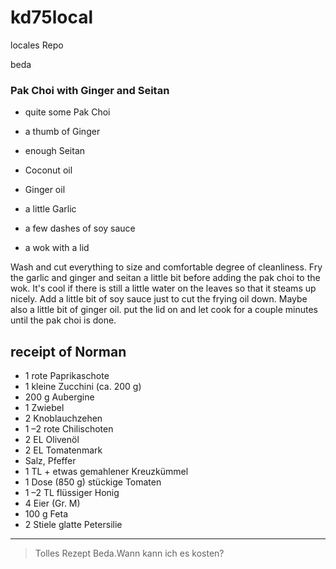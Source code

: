 # kd75local
locales Repo 

 beda


### Pak Choi with Ginger and Seitan

-  quite some Pak Choi

-  a thumb of Ginger

-  enough Seitan

-  Coconut oil

-  Ginger oil

-  a little Garlic

-  a few dashes of soy sauce

-  a wok with a lid

Wash and cut everything to size and comfortable degree of cleanliness.
Fry the garlic and ginger and seitan a little bit before adding the pak choi to the wok. It's cool if there is still a little water on the leaves so that it steams up nicely. Add a little bit of soy sauce just to cut the frying oil down. Maybe also a little bit of ginger oil.
put the lid on and let cook for a couple minutes until the pak choi is done.

## receipt of Norman
-  1 rote Paprikaschote
-  1 kleine Zucchini (ca. 200 g)
-  200 g Aubergine
-  1 Zwiebel
-  2 Knoblauchzehen
-  1 –2 rote Chilischoten
-  2 EL Olivenöl
-  2 EL Tomatenmark
-  Salz, Pfeffer
-  1 TL + etwas gemahlener Kreuzkümmel
-  1 Dose (850 g) stückige Tomaten
-  1 –2 TL flüssiger Honig
-  4 Eier (Gr. M)
-  100 g Feta
-  2 Stiele glatte Petersilie

***
 > Tolles Rezept Beda.Wann kann ich es kosten?
 